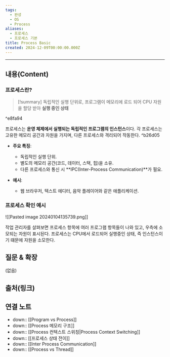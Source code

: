 ```yaml
---
tags:
  - 완성
  - OS
  - Process
aliases:
  - 프로세스
  - 프로세스 기본
title: Process Basic
created: 2024-12-09T00:00:00.000Z
---
```


----
## 내용(Content)

### 프로세스란?

>[!summary]
> 독립적인 실행 단위로, 프로그램이 메모리에 로드 되어 CPU 자원을 할당 받아 **실행 중인 상태**

^e8fa94

프로세스는 **운영 체제에서 실행되는 독립적인 프로그램의 인스턴스**이다.
각 프로세스는 고유한 메모리 공간과 자원을 가지며, 다른 프로세스와 격리되어 작동한다. ^b26d05

- **주요 특징**:
    
    - 독립적인 실행 단위.
    - 별도의 메모리 공간(코드, 데이터, 스택, 힙)을 소유.
    - 다른 프로세스와 통신 시 **IPC(Inter-Process Communication)**가 필요.
- **예시**:
    
    - 웹 브라우저, 텍스트 에디터, 음악 플레이어와 같은 애플리케이션.

### 프로세스 확인 예시

![[Pasted image 20240104135739.png]]

작업 관리자를 살펴보면 프로세스 항목에 여러 프로그램 항목들이 나와 있고, 우측에 소모되는 자원이 표시된다. 프로세스는 CPU에서 로드되어 실행중인 상태, 즉 인스턴스이기 떄문에 자원을 소모한다.

## 질문 & 확장

(없음)

## 출처(링크)


## 연결 노트

- down:: [[Program vs Process]]
- down:: [[Process 메모리 구조]]
- down:: [[Process 컨텍스트 스위칭|Process Context Switching]]
- down:: [[프로세스 상태 전이]]
- down:: [[Inter Process Communication]]
- down:: [[Process vs Thread]]



